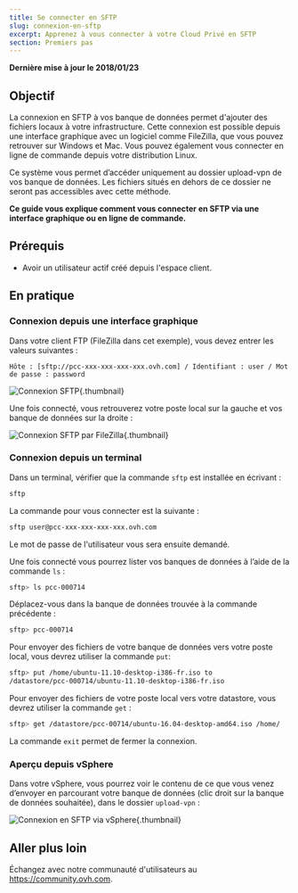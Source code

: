 ```yaml
---
title: Se connecter en SFTP
slug: connexion-en-sftp
excerpt: Apprenez à vous connecter à votre Cloud Privé en SFTP
section: Premiers pas
---
```


**Dernière mise à jour le 2018/01/23**

## Objectif

La connexion en SFTP à vos banque de données permet d'ajouter des fichiers locaux à votre infrastructure. Cette connexion est possible depuis une interface graphique avec un logiciel comme FileZilla, que vous pouvez retrouver sur Windows et Mac. Vous pouvez également vous connecter en ligne de commande depuis votre distribution Linux.

Ce système vous permet d’accéder uniquement au dossier upload-vpn de vos banque de données. Les fichiers situés en dehors de ce dossier ne seront pas accessibles avec cette méthode.

**Ce guide vous explique comment vous connecter en SFTP via une interface graphique ou en ligne de commande.**

## Prérequis

- Avoir un utilisateur actif créé depuis l'espace client.


## En pratique

### Connexion depuis une interface graphique

Dans votre client FTP (FileZilla dans cet exemple), vous devez entrer les valeurs suivantes :

```
Hôte : [sftp://pcc-xxx-xxx-xxx-xxx.ovh.com] / Identifiant : user / Mot de passe : password
```

![Connexion SFTP](images/sftp.jpg){.thumbnail}

Une fois connecté, vous retrouverez votre poste local sur la gauche et vos banque de données sur la droite :

![Connexion SFTP par FileZilla](images/connection_sftp_filezilla.jpg){.thumbnail}


### Connexion depuis un terminal

Dans un terminal, vérifier que la commande `sftp` est installée en écrivant :

```sh
sftp
```

La commande pour vous connecter est la suivante :

```sh
sftp user@pcc-xxx-xxx-xxx-xxx.ovh.com
```

Le mot de passe de l'utilisateur vous sera ensuite demandé.

Une fois connecté vous pourrez lister vos banques de données à l’aide de la commande `ls` :

```sh
sftp> ls pcc-000714
```

Déplacez-vous dans la banque de données trouvée à la commande précédente :

```sh
sftp> pcc-000714
```

Pour envoyer des fichiers de votre banque de données vers votre poste local, vous devrez utiliser la commande `put`:

```sh
sftp> put /home/ubuntu-11.10-desktop-i386-fr.iso to
/datastore/pcc-000714/ubuntu-11.10-desktop-i386-fr.iso
```

Pour envoyer des fichiers de votre poste local vers votre datastore, vous devrez utiliser la commande `get` :

```sh
sftp> get /datastore/pcc-00714/ubuntu-16.04-desktop-amd64.iso /home/
```

La commande `exit` permet de fermer la connexion.


### Aperçu depuis vSphere

Dans votre vSphere, vous pourrez voir le contenu de ce que vous venez d’envoyer en parcourant votre banque de données (clic droit sur la banque de données souhaitée), dans le dossier `upload-vpn` :

![Connexion en SFTP via vSphere](images/connection_sftp_browse_datastore.jpg){.thumbnail}


## Aller plus loin

Échangez avec notre communauté d'utilisateurs au <https://community.ovh.com>.